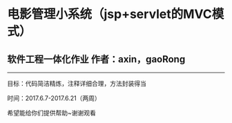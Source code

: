 电影管理小系统（jsp+servlet的MVC模式）
====
软件工程一体化作业 作者：axin，gaoRong
------

----

目标：代码简洁精炼，注释详细合理，方法封装得当

时间：2017.6.7-2017.6.21（两周）

希望能给你们提供帮助~谢谢观看
